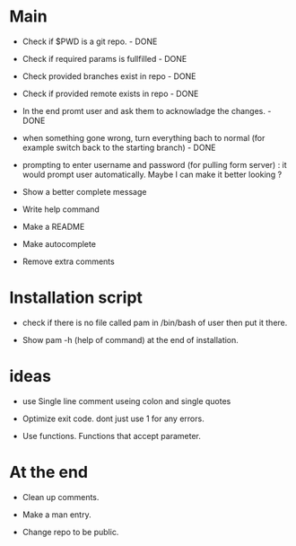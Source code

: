 # Main

- Check if $PWD is a git repo. - DONE
- Check if required params is fullfilled - DONE
- Check provided branches exist in repo - DONE
- Check if provided remote exists in repo - DONE
- In the end promt user and ask them to acknowladge the changes. - DONE
- when something gone wrong, turn everything bach to normal (for example switch back to the starting branch) - DONE

- prompting to enter username and password (for pulling form server) : it would prompt user automatically. Maybe I can make it better looking ?

- Show a better complete message

- Write help command

- Make a README

- Make autocomplete

- Remove extra comments

# Installation script

- check if there is no file called pam in /bin/bash of user then put it there.

- Show pam -h (help of command) at the end of installation.

# ideas

- use Single line comment useing colon and single quotes

- Optimize exit code. dont just use 1 for any errors.

- Use functions. Functions that accept parameter.

# At the end

- Clean up comments.

- Make a man entry.

- Change repo to be public.

